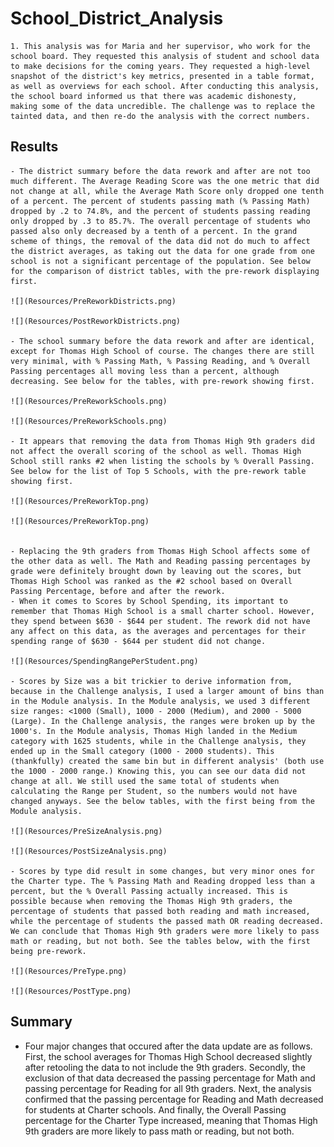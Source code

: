 # School_District_Analysis
    1. This analysis was for Maria and her supervisor, who work for the school board. They requested this analysis of student and school data to make decisions for the coming years. They requested a high-level snapshot of the district's key metrics, presented in a table format, as well as overviews for each school. After conducting this analysis, the school board informed us that there was academic dishonesty, making some of the data uncredible. The challenge was to replace the tainted data, and then re-do the analysis with the correct numbers.


## Results
    - The district summary before the data rework and after are not too much different. The Average Reading Score was the one metric that did not change at all, while the Average Math Score only dropped one tenth of a percent. The percent of students passing math (% Passing Math) dropped by .2 to 74.8%, and the percent of students passing reading only dropped by .3 to 85.7%. The overall percentage of students who passed also only decreased by a tenth of a percent. In the grand scheme of things, the removal of the data did not do much to affect the district averages, as taking out the data for one grade from one school is not a significant percentage of the population. See below for the comparison of district tables, with the pre-rework displaying first. 

    ![](Resources/PreReworkDistricts.png)

    ![](Resources/PostReworkDistricts.png)

    - The school summary before the data rework and after are identical, except for Thomas High School of course. The changes there are still very minimal, with % Passing Math, % Passing Reading, and % Overall Passing percentages all moving less than a percent, although decreasing. See below for the tables, with pre-rework showing first.

    ![](Resources/PreReworkSchools.png)

    ![](Resources/PreReworkSchools.png)

    - It appears that removing the data from Thomas High 9th graders did not affect the overall scoring of the school as well. Thomas High School still ranks #2 when listing the schools by % Overall Passing. See below for the list of Top 5 Schools, with the pre-rework table showing first. 

    ![](Resources/PreReworkTop.png)

    ![](Resources/PreReworkTop.png)


    - Replacing the 9th graders from Thomas High School affects some of the other data as well. The Math and Reading passing percentages by grade were definitely brought down by leaving out the scores, but Thomas High School was ranked as the #2 school based on Overall Passing Percentage, before and after the rework. 
    - When it comes to Scores by School Spending, its important to remember that Thomas High School is a small charter school. However, they spend between $630 - $644 per student. The rework did not have any affect on this data, as the averages and percentages for their spending range of $630 - $644 per student did not change. 
    
    ![](Resources/SpendingRangePerStudent.png)

    - Scores by Size was a bit trickier to derive information from, because in the Challenge analysis, I used a larger amount of bins than in the Module analysis. In the Module analysis, we used 3 different size ranges: <1000 (Small), 1000 - 2000 (Medium), and 2000 - 5000 (Large). In the Challenge analysis, the ranges were broken up by the 1000's. In the Module analysis, Thomas High landed in the Medium category with 1625 students, while in the Challenge analysis, they ended up in the Small category (1000 - 2000 students). This (thankfully) created the same bin but in different analysis' (both use the 1000 - 2000 range.) Knowing this, you can see our data did not change at all. We still used the same total of students when calculating the Range per Student, so the numbers would not have changed anyways. See the below tables, with the first being from the Module analysis. 

    ![](Resources/PreSizeAnalysis.png)

    ![](Resources/PostSizeAnalysis.png)

    - Scores by type did result in some changes, but very minor ones for the Charter type. The % Passing Math and Reading dropped less than a percent, but the % Overall Passing actually increased. This is possible because when removing the Thomas High 9th graders, the percentage of students that passed both reading and math increased, while the percentage of students the passed math OR reading decreased. We can conclude that Thomas High 9th graders were more likely to pass math or reading, but not both. See the tables below, with the first being pre-rework.

    ![](Resources/PreType.png)

    ![](Resources/PostType.png)

## Summary

- Four major changes that occured after the data update are as follows. First, the school averages for Thomas High School decreased slightly after retooling the data to not include the 9th graders. Secondly, the exclusion of that data decreased the passing percentage for Math and passing percentage for Reading for all 9th graders. Next, the analysis confirmed that the passing percentage for Reading and Math decreased for students at Charter schools. And finally, the Overall Passing percentage for the Charter Type increased, meaning that Thomas High 9th graders are more likely to pass math or reading, but not both. 